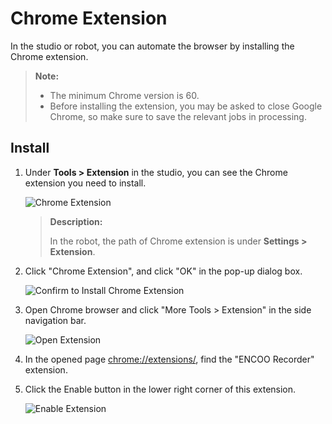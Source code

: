 # Chrome Extension

In the studio or robot, you can automate the browser by installing the Chrome extension.

> **Note:**
> 
> - The minimum Chrome version is 60.
> - Before installing the extension, you may be asked to close Google Chrome, so make sure to save the relevant jobs in processing.

## Install

1. Under **Tools > Extension** in the studio, you can see the Chrome extension you need to install.
   
    ![Chrome Extension](https://docimages.blob.core.chinacloudapi.cn/images/Studio/Market/extensioninpath20201019.png)
   
    > **Description:**
    > 
    > In the robot, the path of Chrome extension is  under **Settings > Extension**.

2. Click "Chrome Extension", and click "OK" in the pop-up dialog box.
   
    ![Confirm to Install Chrome Extension](https://docimages.blob.core.chinacloudapi.cn/images/Studio/Extensions/chrome-installation.PNG)

3. Open Chrome browser and click "More Tools > Extension" in the side navigation bar.
   
    ![Open Extension](https://docimages.blob.core.chinacloudapi.cn/images/Studio/Extensions/chrome-openExtension.png)

4. In the opened page <chrome://extensions/>, find the "ENCOO Recorder" extension.

5. Click the Enable button in the lower right corner of this extension.
   
    ![Enable Extension](https://docimages.blob.core.chinacloudapi.cn/images/Studio/Extensions/chrome-usingExtension.png)